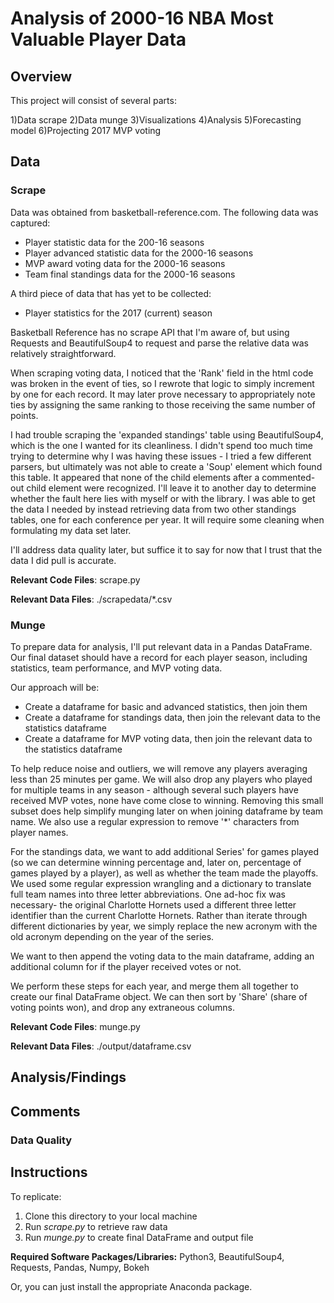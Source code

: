 # Analysis of 2000-16 NBA Most Valuable Player Data

## Overview
This project will consist of several parts:

1)Data scrape
2)Data munge
3)Visualizations
4)Analysis
5)Forecasting model
6)Projecting 2017 MVP voting


## Data

### Scrape

Data was obtained from basketball-reference.com. The following data was captured:

* Player statistic data for the 200-16 seasons
* Player advanced statistic data for the 2000-16 seasons
* MVP award voting data for the 2000-16 seasons
* Team final standings data for the 2000-16 seasons

A third piece of data that has yet to be collected:

* Player statistics for the 2017 (current) season

Basketball Reference has no scrape API that I'm aware of, but using Requests and BeautifulSoup4 to request and parse the relative data was relatively straightforward.

When scraping voting data, I noticed that the 'Rank' field in the html code was broken in the event of ties, so I rewrote that logic to simply increment by one for each record. It may later prove necessary to appropriately note ties by assigning the same ranking to those receiving the same number of points.

I had trouble scraping the 'expanded standings' table using BeautifulSoup4, which is the one I wanted for its cleanliness. I didn't spend too much time trying to determine why I was having these issues - I tried a few different parsers, but ultimately was not able to create a 'Soup' element which found this table. It appeared that none of the child elements after a commented-out child element were recognized. I'll leave it to another day to determine whether the fault here lies with myself or with the library. I was able to get the data I needed by instead retrieving data from two other standings tables, one for each conference per year. It will require some cleaning when formulating my data set later.

I'll address data quality later, but suffice it to say for now that I trust that the data I did pull is accurate.


**Relevant Code Files**: scrape.py

**Relevant Data Files**: ./scrapedata/\*.csv

### Munge

To prepare data for analysis, I'll put relevant data in a Pandas DataFrame. Our final dataset should have a record for each player season, including statistics, team performance, and MVP voting data.

Our approach will be:
* Create a dataframe for basic and advanced statistics, then join them
* Create a dataframe for standings data, then join the relevant data to the statistics dataframe
* Create a dataframe for MVP voting data, then join the relevant data to the statistics dataframe

To help reduce noise and outliers, we will remove any players averaging less than 25 minutes per game. We will also drop any players who played for multiple teams in any season - although several such players have received MVP votes, none have come close to winning. Removing this small subset does help simplify munging later on when joining dataframe by team name. We also use a regular expression to remove '*' characters from player names.

For the standings data, we want to add additional Series' for games played (so we can determine winning percentage and, later on, percentage of games played by a player), as well as whether the team made the playoffs. We used some regular expression wrangling and a dictionary to translate full team names into three letter abbreviations. One ad-hoc fix was necessary- the original Charlotte Hornets used a different three letter identifier than the current Charlotte Hornets. Rather than iterate through different dictionaries by year, we simply replace the new acronym with the old acronym depending on the year of the series.

We want to then append the voting data to the main dataframe, adding an additional column for if the player received votes or not.

We perform these steps for each year, and merge them all together to create our final DataFrame object. We can then sort by 'Share' (share of voting points won), and drop any extraneous columns.

**Relevant Code Files**: munge.py

**Relevant Data Files**: ./output/dataframe.csv

## Analysis/Findings



## Comments

### Data Quality



## Instructions

To replicate:
1. Clone this directory to your local machine
2. Run *scrape.py* to retrieve raw data
3. Run *munge.py* to create final DataFrame and output file

**Required Software Packages/Libraries:** Python3, BeautifulSoup4, Requests, Pandas, Numpy, Bokeh

Or, you can just install the appropriate Anaconda package.
